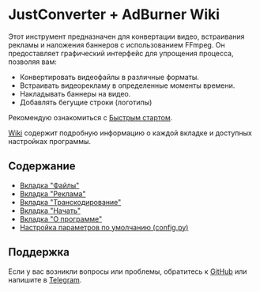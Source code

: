 # JustConverter + AdBurner Wiki

Этот инструмент предназначен для конвертации видео, встраивания рекламы и наложения баннеров с использованием FFmpeg. Он предоставляет графический интерфейс для упрощения процесса, позволяя вам:

*   Конвертировать видеофайлы в различные форматы.
*   Встраивать видеорекламу в определенные моменты времени.
*   Накладывать баннеры на видео.
*   Добавлять бегущие строки (логотипы)

Рекомендую ознакомиться с [Быстрым стартом](https://github.com/DIMNISSV/JustConverter/wiki/Quick-Start).

[Wiki](https://github.com/DIMNISSV/JustConverter/wiki) содержит подробную информацию о каждой вкладке и доступных настройках программы.

## Содержание

*   [Вкладка "Файлы"](https://github.com/DIMNISSV/JustConverter/wiki/Files)
*   [Вкладка "Реклама"](https://github.com/DIMNISSV/JustConverter/wiki/Advertisement)
*   [Вкладка "Транскодирование"](https://github.com/DIMNISSV/JustConverter/wiki/Transcoding)
*   [Вкладка "Начать"](https://github.com/DIMNISSV/JustConverter/wiki/Start)
*   [Вкладка "О программе"](https://github.com/DIMNISSV/JustConverter/wiki/About)
*   [Настройка параметров по умолчанию (config.py)](https://github.com/DIMNISSV/JustConverter/wiki/Config)

## Поддержка

Если у вас возникли вопросы или проблемы, обратитесь к [GitHub](https://github.com/DIMNISSV/JustConverter) или напишите в [Telegram](https://t.me/dimnissv).
